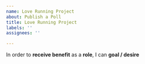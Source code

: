 ```yaml
---
name: Love Running Project
about: Publish a Poll
title: Love Running Project
labels: ''
assignees: ''

---
```


In order to **receive benefit** as a **role**, I can **goal / desire**
